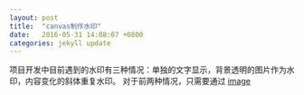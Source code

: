 ```yaml
---
layout: post
title:  "canvas制作水印"
date:   2016-05-31 14:08:07 +0800
categories: jekyll update
---
```

项目开发中目前遇到的水印有三种情况：单独的文字显示，背景透明的图片作为水印，内容变化的斜体重复水印。
对于前两种情况，只需要通过
[image]


[image]: http://jekyllrb.com/docs/home